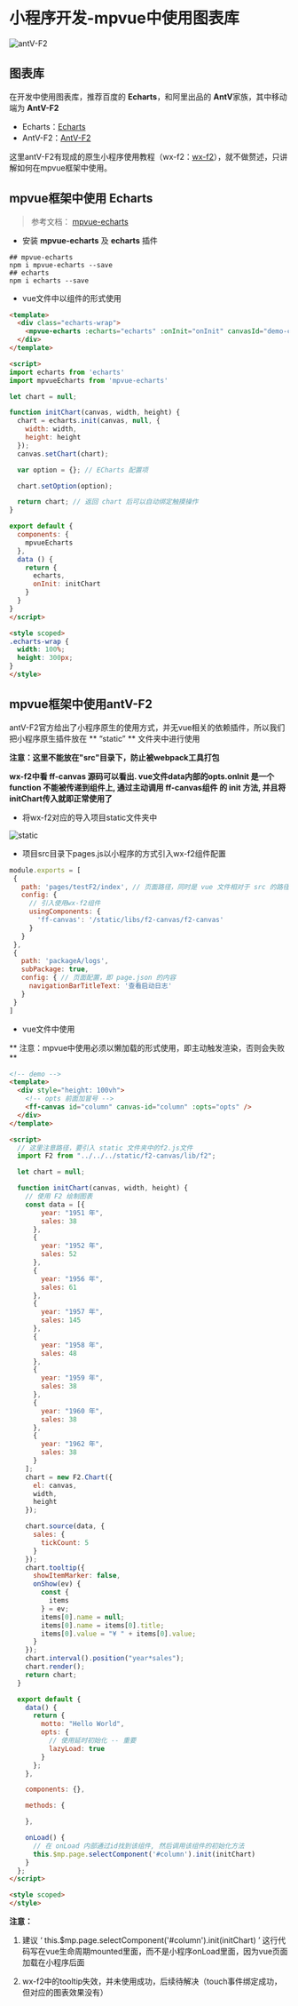 # 小程序开发-mpvue中使用图表库

![antV-F2](./img/show.gif)

## 图表库

在开发中使用图表库，推荐百度的 **Echarts**，和阿里出品的 **AntV**家族，其中移动端为 **AntV-F2**

 - Echarts：[Echarts](http://echarts.baidu.com/)
 - AntV-F2：[AntV-F2](https://antv.alipay.com/zh-cn/f2/3.x/index.html)

 这里antV-F2有现成的原生小程序使用教程（wx-f2：[wx-f2](https://github.com/antvis/wx-f2)），就不做赘述，只讲解如何在mpvue框架中使用。

 ## mpvue框架中使用 Echarts

 > 参考文档： [mpvue-echarts](https://github.com/F-loat/mpvue-echarts)

  - 安装 **mpvue-echarts** 及 **echarts** 插件

  ```shell
  ## mpvue-echarts
  npm i mpvue-echarts --save
  ## echarts
  npm i echarts --save
  ```

  - vue文件中以组件的形式使用

  ```html
  <template>
    <div class="echarts-wrap">
      <mpvue-echarts :echarts="echarts" :onInit="onInit" canvasId="demo-canvas" />
    </div>
  </template>

  <script>
  import echarts from 'echarts'
  import mpvueEcharts from 'mpvue-echarts'

  let chart = null;

  function initChart(canvas, width, height) {
    chart = echarts.init(canvas, null, {
      width: width,
      height: height
    });
    canvas.setChart(chart);

    var option = {}; // ECharts 配置项

    chart.setOption(option);

    return chart; // 返回 chart 后可以自动绑定触摸操作
  }

  export default {
    components: {
      mpvueEcharts
    },
    data () {
      return {
        echarts,
        onInit: initChart
      }
    }
  }
  </script>

  <style scoped>
  .echarts-wrap {
    width: 100%;
    height: 300px;
  }
  </style>
  ```

  ## mpvue框架中使用antV-F2

  antV-F2官方给出了小程序原生的使用方式，并无vue相关的依赖插件，所以我们把小程序原生插件放在 ** “static” ** 文件夹中进行使用

  **注意：这里不能放在"src"目录下，防止被webpack工具打包**

  **wx-f2中看 ff-canvas 源码可以看出. vue文件data内部的opts.onInit 是一个 function 不能被传递到组件上, 通过主动调用 ff-canvas组件 的 init 方法, 并且将initChart传入就即正常使用了**

   - 将wx-f2对应的导入项目static文件夹中

   ![static](./img/demo-1.png)

   - 项目src目录下pages.js以小程序的方式引入wx-f2组件配置

   ```javascript
   module.exports = [
    {
      path: 'pages/testF2/index', // 页面路径，同时是 vue 文件相对于 src 的路径
      config: {
        // 引入使用wx-f2组件
        usingComponents: {
          'ff-canvas': '/static/libs/f2-canvas/f2-canvas'
        }
      }
    },
    {
      path: 'packageA/logs',
      subPackage: true,
      config: { // 页面配置，即 page.json 的内容
        navigationBarTitleText: '查看启动日志'
      }
    }
  ]
   ```

  - vue文件中使用

  ** 注意：mpvue中使用必须以懒加载的形式使用，即主动触发渲染，否则会失败 **

  ```html
  <!-- demo -->
  <template>
    <div style="height: 100vh">
      <!-- opts 前面加冒号 -->
      <ff-canvas id="column" canvas-id="column" :opts="opts" />
    </div>
  </template>

  <script>
    // 这里注意路径，要引入 static 文件夹中的f2.js文件
    import F2 from "../../../static/f2-canvas/lib/f2";

    let chart = null;

    function initChart(canvas, width, height) {
      // 使用 F2 绘制图表
      const data = [{
          year: "1951 年",
          sales: 38
        },
        {
          year: "1952 年",
          sales: 52
        },
        {
          year: "1956 年",
          sales: 61
        },
        {
          year: "1957 年",
          sales: 145
        },
        {
          year: "1958 年",
          sales: 48
        },
        {
          year: "1959 年",
          sales: 38
        },
        {
          year: "1960 年",
          sales: 38
        },
        {
          year: "1962 年",
          sales: 38
        }
      ];
      chart = new F2.Chart({
        el: canvas, 
        width,
        height
      });

      chart.source(data, {
        sales: {
          tickCount: 5
        }
      });
      chart.tooltip({
        showItemMarker: false,
        onShow(ev) {
          const {
            items
          } = ev;
          items[0].name = null;
          items[0].name = items[0].title;
          items[0].value = "¥ " + items[0].value;
        }
      });
      chart.interval().position("year*sales");
      chart.render();
      return chart;
    }

    export default {
      data() {
        return {
          motto: "Hello World",
          opts: {
            // 使用延时初始化 -- 重要
            lazyLoad: true
          }
        };
      },

      components: {},

      methods: {

      },

      onLoad() {
        // 在 onLoad 内部通过id找到该组件, 然后调用该组件的初始化方法
        this.$mp.page.selectComponent('#column').init(initChart)
      }
    };
  </script>

  <style scoped>
  </style>
  ```

  **注意：**

  1. 建议 ‘ this.$mp.page.selectComponent('#column').init(initChart) ’ 这行代码写在vue生命周期mounted里面，而不是小程序onLoad里面，因为vue页面加载在小程序后面 

  2. wx-f2中的tooltip失效，并未使用成功，后续待解决（touch事件绑定成功，但对应的图表效果没有）
  